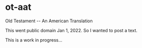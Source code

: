 # ot-aat
Old Testament -- An American Translation

This went public domain Jan 1, 2022. So I wanted to post a text.

This is a work in progress...
